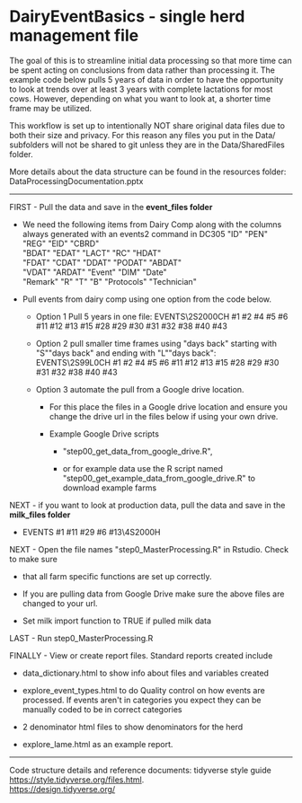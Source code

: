 # DairyEventBasics - single herd management file

The goal of this is to streamline initial data processing so that more
time can be spent acting on conclusions from data rather than processing
it. The example code below pulls 5 years of data in order to have the
opportunity to look at trends over at least 3 years with complete
lactations for most cows. However, depending on what you want to look
at, a shorter time frame may be utilized.

This workflow is set up to intentionally NOT share original data files
due to both their size and privacy. For this reason any files you put in
the Data/ subfolders will not be shared to git unless they are in the
Data/SharedFiles folder.

More details about the data structure can be found in the resources
folder: DataProcessingDocumentation.pptx

------------------------------------------------------------------------

FIRST - Pull the data and save in the **event_files folder**

-   We need the following items from Dairy Comp along with the columns
    always generated with an events2 command in DC305 "ID" "PEN" "REG"
    "EID" "CBRD"\
    "BDAT" "EDAT" "LACT" "RC" "HDAT"\
    "FDAT" "CDAT" "DDAT" "PODAT" "ABDAT"\
    "VDAT" "ARDAT" "Event" "DIM" "Date"\
    "Remark" "R" "T" "B" "Protocols" "Technician"

-   Pull events from dairy comp using one option from the code below.

    -   Option 1 Pull 5 years in one file: EVENTS\\2S2000CH #1 #2 #4 #5
        #6 #11 #12 #13 #15 #28 #29 #30 #31 #32 #38 #40 #43

    -   Option 2 pull smaller time frames using "days back" starting
        with "S""days back" and ending with "L""days back":
        EVENTS\\2S99L0CH #1 #2 #4 #5 #6 #11 #12 #13 #15 #28 #29 #30 #31
        #32 #38 #40 #43

    -   Option 3 automate the pull from a Google drive location.

        -   For this place the files in a Google drive location and
            ensure you change the drive url in the files below if using
            your own drive.

        -   Example Google Drive scripts

            -   "step00_get_data_from_google_drive.R",

            -   or for example data use the R script named
                "step00_get_example_data_from_google_drive.R" to
                download example farms

NEXT  - if you want to look at production data, pull the data and save
in the **milk_files folder**

-   EVENTS #1 #11 #29 #6 #13\\4S2000H

NEXT - Open the file names "step0_MasterProcessing.R" in Rstudio. Check
to make sure

-   that all farm specific functions are set up correctly.

-   If you are pulling data from Google Drive make sure the above files
    are changed to your url.

-   Set milk import function to TRUE if pulled milk data

LAST - Run step0_MasterProcessing.R

FINALLY - View or create report files. Standard reports created include

-   data_dictionary.html to show info about files and variables created

-   explore_event_types.html to do Quality control on how events are
    processed. If events aren't in categories you expect they can be
    manually coded to be in correct categories

-   2 denominator html files to show denominators for the herd

-   explore_lame.html as an example report.

------------------------------------------------------------------------

Code structure details and reference documents: tidyverse style guide
<https://style.tidyverse.org/files.html>.\
<https://design.tidyverse.org/>

